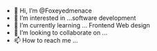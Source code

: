 - 👋 Hi, I’m @Foxeyedmenace
- 👀 I’m interested in ...software development 
- 🌱 I’m currently learning ... Frontend Web design 
- 💞️ I’m looking to collaborate on ...
- 📫 How to reach me ...

<!---
Foxeyedmenace/Foxeyedmenace is a ✨ special ✨ repository because its `README.md` (this file) appears on your GitHub profile.
You can click the Preview link to take a look at your changes.
--->
